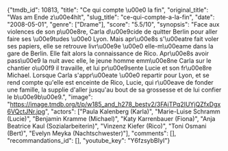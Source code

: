 {"tmdb_id": 10813, "title": "Ce qui compte \u00e0 la fin", "original_title": "Was am Ende z\u00e4hlt", "slug_title": "ce-qui-compte-a-la-fin", "date": "2008-05-01", "genre": ["Drame"], "score": "5.5/10", "synopsis": "Face aux violences de son p\u00e8re, Carla d\u00e9cide de quitter Berlin pour aller faire ses \u00e9tudes \u00e0 Lyon. Mais apr\u00e8s s'\u00eatre fait voler ses papiers, elle se retrouve livr\u00e9e \u00e0 elle-m\u00eame dans la gare de Berlin. Elle fait alors la connaissance de Rico. Apr\u00e8s avoir pass\u00e9 la nuit avec elle, le jeune homme emm\u00e8ne Carla sur le chantier o\u00f9 il travaille, et lui pr\u00e9sente Lucie et son fr\u00e8re Michael. Lorsque Carla s'appr\u00eate \u00e0 repartir pour Lyon, et se rend compte qu'elle est enceinte de Rico, Lucie, qui r\u00eave de fonder une famille, la supplie d'aller jusqu'au bout de sa grossesse et de lui confier le b\u00e9b\u00e9.", "image": "https://image.tmdb.org/t/p/w185_and_h278_bestv2/3FAjTPq2IUYjQZfxDgx6VQctJNr.jpg", "actors": ["Paula Kalenberg (Karla)", "Marie-Luise Schramm (Lucie)", "Benjamin Kramme (Michael)", "Katy Karrenbauer (Fiona)", "Anja Beatrice Kaul (Sozialarbeiterin)", "Vinzenz Kiefer (Rico)", "Toni Osmani (Bert)", "Evelyn Meyka (Nachtschwester)"], "comments": [], "recommandations_id": [], "youtube_key": "Y6fzsybBIyI"}